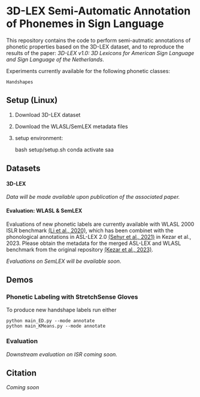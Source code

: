 # 3D-LEX Semi-Automatic Annotation of Phonemes in Sign Language

This repository contains the code to perform semi-autmatic annotations of phonetic properties based on the 3D-LEX dataset, and to reproduce the results of the paper: _3D-LEX v1.0: 3D Lexicons for American Sign Language and Sign Language of the Netherlands_.

Experiments currently available for the following phonetic classes:

    Handshapes

## Setup (Linux)

1. Download 3D-LEX dataset
2. Download the WLASL/SemLEX metadata files 
3. setup environment: 

    bash setup/setup.sh
    conda activate saa



## Datasets
#### 3D-LEX
_Data will be made available upon publication of the associated paper._


#### Evaluation: WLASL & SemLEX
Evaluations of new phonetic labels are currently available with WLASL 2000 ISLR benchmark [(Li et al., 2020)](https://arxiv.org/abs/1910.11006), which has been combinet with the phonological annotations in ASL-LEX 2.0 [(Sehyr et al., 2021)](https://academic.oup.com/jdsde/article/26/2/263/6142509) in Kezar et al., 2023. Please obtain the metadata for the merged ASL-LEX and WLASL benchmark from the original repository [(Kezar et al., 2023)](https://github.com/leekezar/Modeling-ASL-Phonology/tree/main/training_data).

_Evaluations on SemLEX will be available soon._

## Demos
### Phonetic Labeling with StretchSense Gloves
To produce new handshape labels run either

    python main_ED.py --mode annotate
    python main_KMeans.py --mode annotate


### Evaluation
_Downstream evaluation on ISR coming soon._


## Citation
_Coming soon_